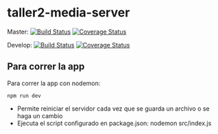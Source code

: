 # taller2-media-server

Master: [![Build Status](https://travis-ci.com/crpistillo/taller2-media-server.svg?token=5SNAVenGembV79qjWNx8&branch=master)](https://travis-ci.com/github/crpistillo/taller2-media-server) [![Coverage Status](https://coveralls.io/repos/github/crpistillo/taller2-media-server/badge.svg?branch=master&t=FTOw84)](https://coveralls.io/github/crpistillo/taller2-media-server?branch=master)

Develop:  [![Build Status](https://travis-ci.com/crpistillo/taller2-media-server.svg?token=5SNAVenGembV79qjWNx8&branch=develop)](https://travis-ci.com/github/crpistillo/taller2-media-server) [![Coverage Status](https://coveralls.io/repos/github/crpistillo/taller2-media-server/badge.svg?branch=develop&t=FTOw84)](https://coveralls.io/github/crpistillo/taller2-media-server?branch=develop)


## Para correr la app

Para correr la app con nodemon:

```
npm run dev
```

* Permite reiniciar el servidor cada vez que se guarda un archivo o se haga un cambio
* Ejecuta el script configurado en package.json: nodemon src/index.js



